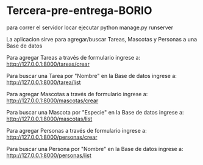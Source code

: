 # Tercera-pre-entrega-BORIO

para correr el servidor locar ejecutar python manage.py runserver

La aplicacion sirve para agregar/buscar Tareas, Mascotas y Personas a una Base de datos

Para agregar Tareas a través de formulario ingrese a: http://127.0.0.1:8000/tareas/crear

Para buscar una Tarea por "Nombre" en la Base de datos ingrese a: http://127.0.0.1:8000/tarea/list

Para agregar Mascotas a través de formulario ingrese a: http://127.0.0.1:8000/mascotas/crear

Para buscar una Mascota por "Especie" en la Base de datos ingrese a: http://127.0.0.1:8000/mascotas/list

Para agregar Personas a través de formulario ingrese a: http://127.0.0.1:8000/personas/crear

Para buscar una Persona por "Nombre" en la Base de datos ingrese a: http://127.0.0.1:8000/personas/list
